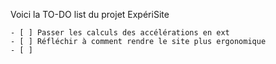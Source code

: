    Voici la TO-DO list du projet ExpériSite
   
    - [ ] Passer les calculs des accélérations en ext
    - [ ] Réfléchir à comment rendre le site plus ergonomique 
    - [ ] 
